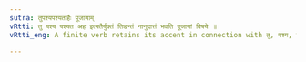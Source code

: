 ```yaml
---
sutra: तुपश्यपश्यताहैः पूजायाम्
vRtti: तु पश्य पश्यत अह इत्यतैर्युक्तं तिङन्तं नानुदात्तं भवति पूजायां विषये ॥
vRtti_eng: A finite verb retains its accent in connection with तु, पश्य, पश्यत, and अह, when meaning 'praise'.

---
```

